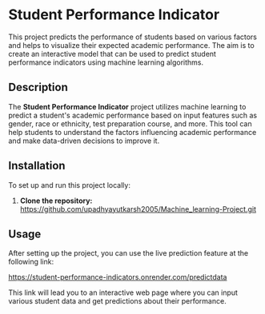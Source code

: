 # Student Performance Indicator

This project predicts the performance of students based on various factors and helps to visualize their expected academic performance. The aim is to create an interactive model that can be used to predict student performance indicators using machine learning algorithms.

## Description

The **Student Performance Indicator** project utilizes machine learning to predict a student's academic performance based on input features such as gender, race or ethnicity, test preparation course, and more. This tool can help students to understand the factors influencing academic performance and make data-driven decisions to improve it.

## Installation

To set up and run this project locally:

1. **Clone the repository:**
  https://github.com/upadhyayutkarsh2005/Machine_learning-Project.git


## Usage 

After setting up the project, you can use the live prediction feature at the following link:

https://student-performance-indicators.onrender.com/predictdata

This link will lead you to an interactive web page where you can input various student data and get predictions about their performance.